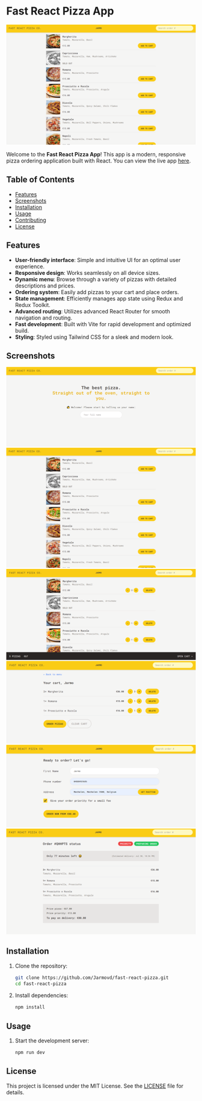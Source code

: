 # Fast React Pizza App

[![Fast React Pizza Co](https://github.com/Jarmovd/fast-react-pizza/blob/main/screenshots/main.png)](https://fast-react-pizza-jvd.vercel.app/)

Welcome to the **Fast React Pizza App**! This app is a modern, responsive pizza ordering application built with React. You can view the live app [here](https://fast-react-pizza-jvd.vercel.app/).

## Table of Contents

- [Features](#features)
- [Screenshots](#screenshots)
- [Installation](#installation)
- [Usage](#usage)
- [Contributing](#contributing)
- [License](#license)

## Features

- **User-friendly interface**: Simple and intuitive UI for an optimal user experience.
- **Responsive design**: Works seamlessly on all device sizes.
- **Dynamic menu**: Browse through a variety of pizzas with detailed descriptions and prices.
- **Ordering system**: Easily add pizzas to your cart and place orders.
- **State management**: Efficiently manages app state using Redux and Redux Toolkit.
- **Advanced routing**: Utilizes advanced React Router for smooth navigation and routing.
- **Fast development**: Built with Vite for rapid development and optimized build.
- **Styling**: Styled using Tailwind CSS for a sleek and modern look.

## Screenshots

![Login](https://github.com/Jarmovd/fast-react-pizza/blob/main/screenshots/login.png)
![Main Page](https://github.com/Jarmovd/fast-react-pizza/blob/main/screenshots/main.png)
![Menu](https://github.com/Jarmovd/fast-react-pizza/blob/main/screenshots/menu.png)
![Cart](https://github.com/Jarmovd/fast-react-pizza/blob/main/screenshots/cart.png)
![Checkout](https://github.com/Jarmovd/fast-react-pizza/blob/main/screenshots/checkout.png)
![Order Confirmation](https://github.com/Jarmovd/fast-react-pizza/blob/main/screenshots/order-confirmation.png)

## Installation

1. Clone the repository:
    ```bash
    git clone https://github.com/Jarmovd/fast-react-pizza.git
    cd fast-react-pizza
    ```

2. Install dependencies:
    ```bash
    npm install
    ```

## Usage

1. Start the development server:
    ```bash
    npm run dev
    ```

## License

This project is licensed under the MIT License. See the [LICENSE](LICENSE) file for details.
